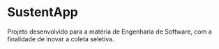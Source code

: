 # SustentApp
Projeto desenvolvido para a matéria de Engenharia de Software, com a finalidade de inovar a coleta seletiva.
